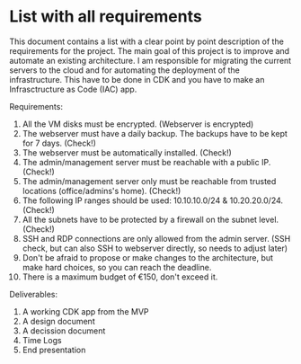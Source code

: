 # List with all requirements

This document contains a list with a clear point by point description of the requirements for the project. The main goal of this project is to improve and automate an existing architecture. I am responsible for migrating the current servers to the cloud and for automating the deployment of the infrastructure. This have to be done in CDK and you have to make an Infrasctructure as Code (IAC) app. 

Requirements:

1. All the VM disks must be encrypted. (Webserver is encrypted)
2. The webserver must have a daily backup. The backups have to be kept for 7 days. (Check!)
3. The webserver must be automatically installed. (Check!)
4. The admin/management server must be reachable with a public IP. (Check!)
5. The admin/management server only must be reachable from trusted locations (office/admins's home). (Check!)
6. The following IP ranges should be used: 10.10.10.0/24 & 10.20.20.0/24. (Check!)
7. All the subnets have to be protected by a firewall on the subnet level. (Check!)
8. SSH and RDP connections are only allowed from the admin server. (SSH check, but can also SSH to webserver directly, so needs to adjust later)
9. Don't be afraid to propose or make changes to the architecture, but make hard choices, so you can reach the deadline.   
10. There is a maximum budget of €150, don't exceed it.

Deliverables:

1. A working CDK app from the MVP
2. A design document
3. A decission document
4. Time Logs
5. End presentation






